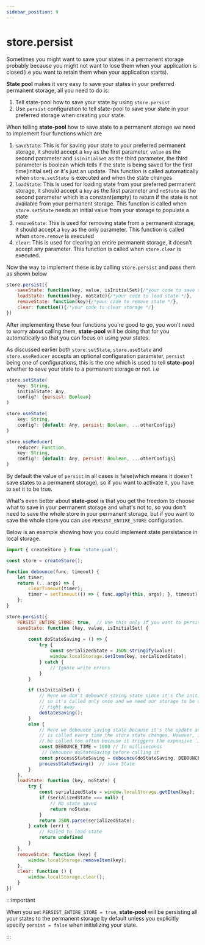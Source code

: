 ```yaml
---
sidebar_position: 9
---
```


# store.persist
Sometimes you might want to save your states in a permanent storage probably because you might not want to lose them when your application is closed(i.e you want to retain them when your application starts).

**State pool** makes it very easy to save your states in your preferred permanent storage, all you need to do is:

1. Tell state-pool how to save your state by using `store.persist`
2. Use `persist` configuration to tell state-pool to save your state in your preferred storage when creating your state.

When telling **state-pool**  how to save state to a permanent storage we need to implement four functions which are 

1. `saveState`: This is for saving your state to your preferred permanent storage, it should accept a `key` as the first parameter, `value` as the second parameter and `isInitialSet` as the third parameter, the third parameter is boolean which tells if the state is being saved for the first time(initial set) or it's just an update. This function is called automatically when `store.setState` is executed and when the state changes
2. `loadState`: This is used for loading state from your preferred permanent storage, it should accept a `key` as the first parameter and `noState` as the second parameter which is a constant(empty) to return if the state is not available from your permanent storage. This function is called when `store.setState` needs an initial value from your storage to populate a state
3. `removeState`: This is used for removing state from a permanent storage, it should accept a `key` as the only parameter. This function is called when `store.remove` is executed
4. `clear`: This is used for clearing an entire permanent storage, it doesn’t accept any parameter. This function is called when `store.clear` is executed.

Now the way to implement these is by calling `store.persist` and pass them as shown below 

```js
store.persist({
    saveState: function(key, value, isInitialSet){/*your code to save state */},
    loadState: function(key, noState){/*your code to load state */},
    removeState: function(key){/*your code to remove state */},
    clear: function(){/*your code to clear storage */}
})
```

After implementing these four functions you're good to go, you won’t need to worry about calling them, **state-pool** will be doing that for you automatically so that you can focus on using your states.

As discussed earlier both `store.setState`, `store.useState` and `store.useReducer` accepts an optional configuration parameter, `persist` being one of configurations, this is the one which is used to tell **state-pool** whether to save your state to a permanent storage or not. i.e

```js
store.setState(
    key: String,
    initialState: Any,
    config?: {persist: Boolean}
)
```

```js
store.useState(
    key: String,
    config?: {default: Any, persist: Boolean, ...otherConfigs}
)
```

```js
store.useReducer(
    reducer: Function,
    key: String,
    config?: {default: Any, persist: Boolean, ...otherConfigs}
)
```

By default the value of `persist` in all cases is false(which means it doesn't save states to a permanent storage), so if you want to activate it, you have to set it to be true.

What's even better about **state-pool** is that you get the freedom to choose what to save in your permanent storage and what's not to, so you don't need to save the whole store in your permanent storage, but if you want to save the whole store you can use `PERSIST_ENTIRE_STORE` configuration.

Below is an example showing how you could implement state persistance in local storage.

```js
import { createStore } from 'state-pool';

const store = createStore();

function debounce(func, timeout) {
    let timer;
    return (...args) => {
        clearTimeout(timer);
        timer = setTimeout(() => { func.apply(this, args); }, timeout);
    };
}

store.persist({
    PERSIST_ENTIRE_STORE: true,  // Use this only if you want to persist the entire store
    saveState: function (key, value, isInitialSet) {
        
        const doStateSaving = () => {
            try {
                const serializedState = JSON.stringify(value);
                window.localStorage.setItem(key, serializedState);
            } catch {
                // Ignore write errors
            }
        }

        if (isInitialSet) {
            // Here we don't debounce saving state since it's the initial set
            // so it's called only once and we need our storage to be updated
            // right away
            doStateSaving();
        }
        else {
            // Here we debounce saving state because it's the update and this function
            // is called every time the store state changes. However, it should not
            // be called too often because it triggers the expensive `JSON.stringify` operation.
            const DEBOUNCE_TIME = 1000 // In milliseconds
             // Debounce doStateSaving before calling it
            const processStateSaving = debounce(doStateSaving, DEBOUNCE_TIME);
            processStateSaving()  // save State
        }
    },
    loadState: function (key, noState) {
        try {
            const serializedState = window.localStorage.getItem(key);
            if (serializedState === null) {
                // No state saved
                return noState;
            }
            return JSON.parse(serializedState);
        } catch (err) {
            // Failed to load state
            return undefined
        }
    },
    removeState: function (key) {
        window.localStorage.removeItem(key);
    },
    clear: function () {
        window.localStorage.clear();
    }
})
```

:::important

When you set `PERSIST_ENTIRE_STORE = true`, **state-pool** will be persisting all your states to the permanent storage by default unless you explicitly specify `persist = false` when initializing your state.

:::